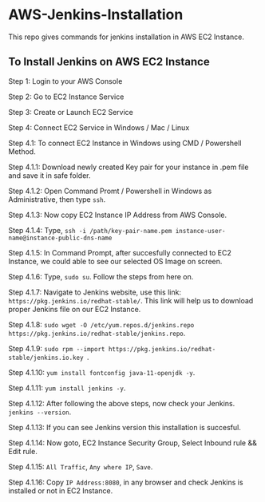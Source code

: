 # AWS-Jenkins-Installation
This repo gives commands for jenkins installation in AWS EC2 Instance.

## To Install Jenkins on AWS EC2 Instance

Step 1: Login to your AWS Console

Step 2: Go to EC2 Instance Service

Step 3: Create or Launch EC2 Service

Step 4: Connect EC2 Service in Windows / Mac / Linux

Step 4.1: To connect EC2 Instance in Windows using CMD / Powershell Method.

Step 4.1.1: Download newly created Key pair for your instance in .pem file and save it in safe folder. 

Step 4.1.2: Open Command Promt / Powershell in Windows as Administrative, then type ```ssh```.

Step 4.1.3: Now copy EC2 Instance IP Address from AWS Console.

Step 4.1.4: Type, ``` ssh -i /path/key-pair-name.pem instance-user-name@instance-public-dns-name ```

Step 4.1.5: In Command Prompt, after succesfully connected to EC2 Instance, we could able to see our selected OS Image on screen.

Step 4.1.6: Type, ``` sudo su ```. Follow the steps from here on.

Step 4.1.7: Navigate to Jenkins website, use this link: ``` https://pkg.jenkins.io/redhat-stable/ ```. This link will help us to download proper Jenkins file on our EC2 Instance.

Step 4.1.8: ``` sudo wget -O /etc/yum.repos.d/jenkins.repo https://pkg.jenkins.io/redhat-stable/jenkins.repo ```.

Step 4.1.9: ``` sudo rpm --import https://pkg.jenkins.io/redhat-stable/jenkins.io.key  ```.

Step 4.1.10: ``` yum install fontconfig java-11-openjdk -y ```.

Step 4.1.11: ``` yum install jenkins -y ```.

Step 4.1.12: After following the above steps, now check your Jenkins. ``` jenkins --version ```.

Step 4.1.13: If you can see Jenkins version this installation is succesful.

Step 4.1.14: Now goto, EC2 Instance Security Group, Select Inbound rule && Edit rule.

Step 4.1.15: ``` All Traffic ```, ``` Any where IP ```, ``` Save ```.

Step 4.1.16: Copy ```IP Address:8080```, in any browser and check Jenkins is installed or not in EC2 Instance.
